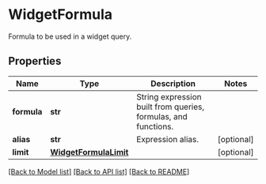 # WidgetFormula

Formula to be used in a widget query.
## Properties
Name | Type | Description | Notes
------------ | ------------- | ------------- | -------------
**formula** | **str** | String expression built from queries, formulas, and functions. | 
**alias** | **str** | Expression alias. | [optional] 
**limit** | [**WidgetFormulaLimit**](WidgetFormulaLimit.md) |  | [optional] 

[[Back to Model list]](README.md#documentation-for-models) [[Back to API list]](README.md#documentation-for-api-endpoints) [[Back to README]](README.md)



